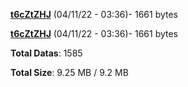 [**t6cZtZHJ**](/data/t6cZtZHJ.txt) (04/11/22 - 03:36)- 1661 bytes

[**t6cZtZHJ**](/data/t6cZtZHJ.txt) (04/11/22 - 03:36)- 1661 bytes

**Total Datas**: 1585

**Total Size**: 9.25 MB / 9.2 MB